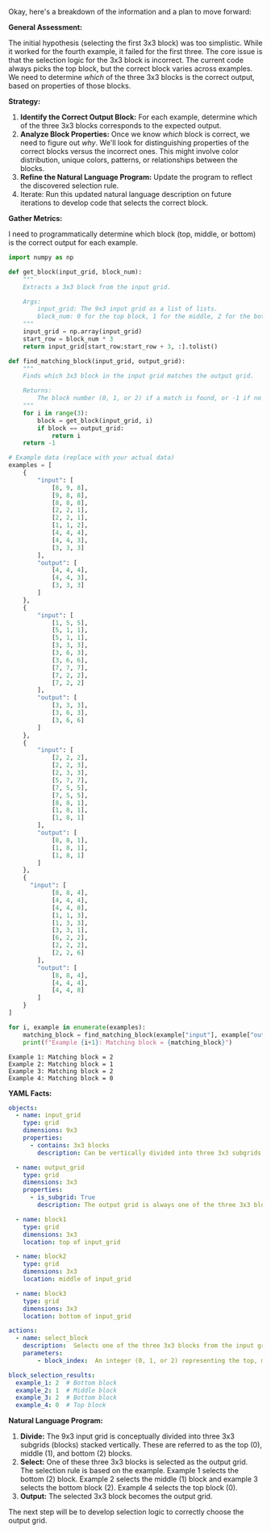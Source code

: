 Okay, here's a breakdown of the information and a plan to move forward:

**General Assessment:**

The initial hypothesis (selecting the first 3x3 block) was too simplistic. While it worked for the fourth example, it failed for the first three. The core issue is that the selection logic for the 3x3 block is incorrect. The current code always picks the top block, but the correct block varies across examples. We need to determine *which* of the three 3x3 blocks is the correct output, based on properties of those blocks.

**Strategy:**

1.  **Identify the Correct Output Block:** For each example, determine which of the three 3x3 blocks corresponds to the expected output.
2.  **Analyze Block Properties:** Once we know *which* block is correct, we need to figure out *why*. We'll look for distinguishing properties of the correct blocks versus the incorrect ones. This might involve color distribution, unique colors, patterns, or relationships between the blocks.
3.  **Refine the Natural Language Program:** Update the program to reflect the discovered selection rule.
4. Iterate: Run this updated natural language description on future iterations to develop code that selects the correct block.

**Gather Metrics:**

I need to programmatically determine which block (top, middle, or bottom) is the correct output for each example.


``` python
import numpy as np

def get_block(input_grid, block_num):
    """
    Extracts a 3x3 block from the input grid.

    Args:
        input_grid: The 9x3 input grid as a list of lists.
        block_num: 0 for the top block, 1 for the middle, 2 for the bottom.
    """
    input_grid = np.array(input_grid)
    start_row = block_num * 3
    return input_grid[start_row:start_row + 3, :].tolist()

def find_matching_block(input_grid, output_grid):
    """
    Finds which 3x3 block in the input grid matches the output grid.

    Returns:
        The block number (0, 1, or 2) if a match is found, or -1 if no match.
    """
    for i in range(3):
        block = get_block(input_grid, i)
        if block == output_grid:
            return i
    return -1

# Example data (replace with your actual data)
examples = [
    {
        "input": [
            [8, 9, 8],
            [9, 8, 8],
            [8, 8, 8],
            [2, 2, 1],
            [2, 2, 1],
            [1, 1, 2],
            [4, 4, 4],
            [4, 4, 3],
            [3, 3, 3]
        ],
        "output": [
            [4, 4, 4],
            [4, 4, 3],
            [3, 3, 3]
        ]
    },
    {
        "input": [
            [1, 5, 5],
            [5, 1, 1],
            [5, 1, 1],
            [3, 3, 3],
            [3, 6, 3],
            [3, 6, 6],
            [7, 7, 7],
            [7, 2, 2],
            [7, 2, 2]
        ],
        "output": [
            [3, 3, 3],
            [3, 6, 3],
            [3, 6, 6]
        ]
    },
    {
        "input": [
            [2, 2, 2],
            [2, 2, 3],
            [2, 3, 3],
            [5, 7, 7],
            [7, 5, 5],
            [7, 5, 5],
            [8, 8, 1],
            [1, 8, 1],
            [1, 8, 1]
        ],
        "output": [
            [8, 8, 1],
            [1, 8, 1],
            [1, 8, 1]
        ]
    },
    {
      "input": [
            [8, 8, 4],
            [4, 4, 4],
            [4, 4, 8],
            [1, 1, 3],
            [1, 3, 3],
            [3, 3, 1],
            [6, 2, 2],
            [2, 2, 2],
            [2, 2, 6]
        ],
        "output": [
            [8, 8, 4],
            [4, 4, 4],
            [4, 4, 8]
        ]
    }
]

for i, example in enumerate(examples):
    matching_block = find_matching_block(example["input"], example["output"])
    print(f"Example {i+1}: Matching block = {matching_block}")


```
```
Example 1: Matching block = 2
Example 2: Matching block = 1
Example 3: Matching block = 2
Example 4: Matching block = 0

```
**YAML Facts:**


```yaml
objects:
  - name: input_grid
    type: grid
    dimensions: 9x3
    properties:
      - contains: 3x3 blocks
        description: Can be vertically divided into three 3x3 subgrids.

  - name: output_grid
    type: grid
    dimensions: 3x3
    properties:
      - is_subgrid: True
        description: The output grid is always one of the three 3x3 blocks within the input grid.

  - name: block1
    type: grid
    dimensions: 3x3
    location: top of input_grid

  - name: block2
    type: grid
    dimensions: 3x3
    location: middle of input_grid

  - name: block3
    type: grid
    dimensions: 3x3
    location: bottom of input_grid

actions:
  - name: select_block
    description:  Selects one of the three 3x3 blocks from the input grid to be the output grid.
    parameters:
        - block_index:  An integer (0, 1, or 2) representing the top, middle, or bottom block, respectively.

block_selection_results:
  example_1: 2  # Bottom block
  example_2: 1  # Middle block
  example_3: 2  # Bottom block
  example_4: 0  # Top block
```


**Natural Language Program:**

1.  **Divide:** The 9x3 input grid is conceptually divided into three 3x3 subgrids (blocks) stacked vertically. These are referred to as the top (0), middle (1), and bottom (2) blocks.
2.  **Select:** One of these three 3x3 blocks is selected as the output grid. The selection rule is based on the example. Example 1 selects the bottom (2) block. Example 2 selects the middle (1) block and example 3 selects the bottom block (2). Example 4 selects the top block (0).
3.  **Output:** The selected 3x3 block becomes the output grid.

The next step will be to develop selection logic to correctly choose the output grid.
